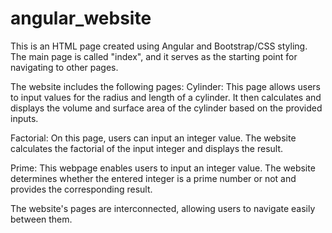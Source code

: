 # angular_website
This is an HTML page created using Angular and Bootstrap/CSS styling. 
The main page is called "index", and it serves as the starting point for navigating to other pages.

The website includes the following pages:
Cylinder: This page allows users to input values for the radius and length of a cylinder. 
It then calculates and displays the volume and surface area of the cylinder based on the provided inputs.

Factorial: On this page, users can input an integer value. The website calculates the factorial
of the input integer and displays the result.

Prime: This webpage enables users to input an integer value. The website determines whether the 
entered integer is a prime number or not and provides the corresponding result.

The website's pages are interconnected, allowing users to navigate easily between them.
